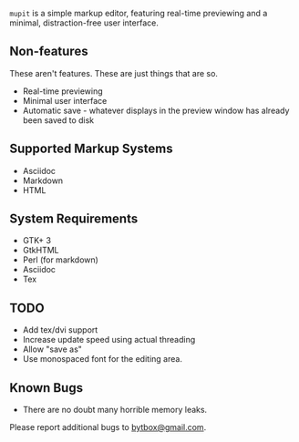`mupit` is a simple markup editor, featuring real-time previewing and a minimal, distraction-free user interface.


## Non-features

These aren't features. These are just things that are so.

  * Real-time previewing
  * Minimal user interface
  * Automatic save - whatever displays in the preview window has already been saved to disk


## Supported Markup Systems

  * Asciidoc
  * Markdown
  * HTML


## System Requirements

  * GTK+ 3
  * GtkHTML
  * Perl (for markdown)
  * Asciidoc
  * Tex


## TODO

  * Add tex/dvi support
  * Increase update speed using actual threading
  * Allow "save as"
  * Use monospaced font for the editing area.


## Known Bugs

  * There are no doubt many horrible memory leaks.

Please report additional bugs to <bytbox@gmail.com>.
